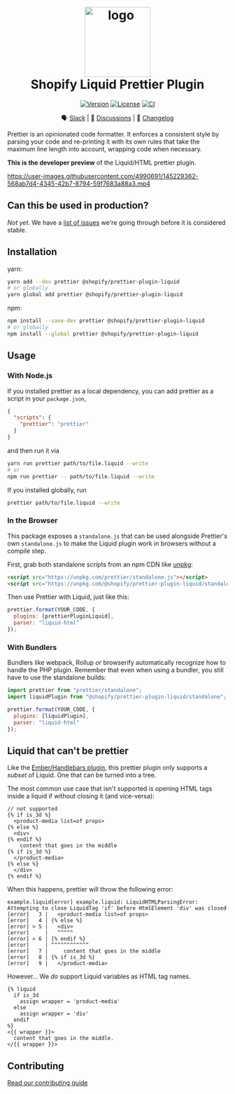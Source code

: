 <h1 align="center" style="position: relative;" >
  <br>
    <img src="https://github.com/Shopify/theme-check-vscode/blob/main/images/shopify_glyph.png?raw=true" alt="logo" width="150" height="160">
  <br>
  Shopify Liquid Prettier Plugin
  <br>
</h1>

<p align="center">
  <a href="https://www.npmjs.com/package/@shopify/prettier-plugin-liquid"><img src="https://img.shields.io/npm/v/@shopify/prettier-plugin-liquid.svg?sanitize=true" alt="Version"></a>
  <a href="https://github.com/Shopify/prettier-plugin-liquid/blob/main/LICENSE.md"><img src="https://img.shields.io/npm/l/@shopify/prettier-plugin-liquid.svg?sanitize=true" alt="License"></a>
  <a href="https://github.com/Shopify/prettier-plugin-liquid-prototype/actions/workflows/ci.yml"><img alt="CI" src="https://github.com/Shopify/prettier-plugin-liquid-prototype/actions/workflows/ci.yml/badge.svg"></a>
  <!--
    <a href="https://npmcharts.com/compare/@shopify/prettier-plugin-liquid?minimal=true"><img src="https://img.shields.io/npm/dm/@shopify/prettier-plugin-liquid.svg?sanitize=true" alt="Downloads"></a>
  -->
</p>

<div align="center">

  🗣 [Slack](https://join.slack.com/t/shopifypartners/shared_invite/zt-sdr2quab-mGkzkttZ2hnVm0~8noSyvw) | 💬 [Discussions](https://github.com/Shopify/prettier-plugin-liquid/discussions) | 📝 [Changelog](./CHANGELOG.md)

</div>

Prettier is an opinionated code formatter. It enforces a consistent style by parsing your code and re-printing it with its own rules that take the maximum line length into account, wrapping code when necessary.

**This is the developer preview** of the Liquid/HTML prettier plugin.

https://user-images.githubusercontent.com/4990691/145229362-568ab7d4-4345-42b7-8794-59f7683a88a3.mp4

## Can this be used in production?

_Not yet_. We have a [list of issues](todo.md) we're going through before it is considered stable.

## Installation

yarn:

```bash
yarn add --dev prettier @shopify/prettier-plugin-liquid
# or globally
yarn global add prettier @shopify/prettier-plugin-liquid
```

npm:

```bash
npm install --save-dev prettier @shopify/prettier-plugin-liquid
# or globally
npm install --global prettier @shopify/prettier-plugin-liquid
```

## Usage

### With Node.js

If you installed prettier as a local dependency, you can add prettier as a script in your `package.json`,

```json
{
  "scripts": {
    "prettier": "prettier"
  }
}
```

and then run it via

```bash
yarn run prettier path/to/file.liquid --write
# or
npm run prettier -- path/to/file.liquid --write
```

If you installed globally, run

```bash
prettier path/to/file.liquid --write
```

### In the Browser

This package exposes a `standalone.js` that can be used alongside Prettier's own `standalone.js` to make the Liquid plugin work in browsers without a compile step.

First, grab both standalone scripts from an npm CDN like [unpkg](https://unpkg.com/):

```html
<script src="https://unpkg.com/prettier/standalone.js"></script>
<script src="https://unpkg.com/@shopify/prettier-plugin-liquid/standalone.js"></script>
```

Then use Prettier with Liquid, just like this:

```js
prettier.format(YOUR_CODE, {
  plugins: [prettierPluginLiquid],
  parser: "liquid-html"
});
```

<!--
TODO: See this code in action [in this basic demo](https://jsbin.com/butoruw/edit?html,output).
-->

### With Bundlers

Bundlers like webpack, Rollup or browserify automatically recognize how to handle the PHP plugin. Remember that even when using a bundler, you still have to use the standalone builds:

```js
import prettier from "prettier/standalone";
import liquidPlugin from "@shopify/prettier-plugin-liquid/standalone";

prettier.format(YOUR_CODE, {
  plugins: [liquidPlugin],
  parser: "liquid-html"
});
```

## Liquid that can't be prettier

Like the [Ember/Handlebars plugin](https://prettier.io/blog/2021/05/09/2.3.0.html#:~:text=The%20feature%20is,under%20the%20hood.), this prettier plugin only supports a _subset_ of Liquid. One that can be turned into a tree.

The most common use case that isn't supported is opening HTML tags inside a liquid if without closing it (and vice-versa):

```liquid
// not supported
{% if is_3d %}
  <product-media list=of props>
{% else %}
  <div>
{% endif %}
    content that goes in the middle
{% if is_3d %}
  </product-media>
{% else %}
  </div>
{% endif %}
```

When this happens, prettier will throw the following error:

```
example.liquid[error] example.liquid: LiquidHTMLParsingError: Attempting to close LiquidTag 'if' before HtmlElement 'div' was closed
[error]   3 |   <product-media list=of props>
[error]   4 | {% else %}
[error] > 5 |   <div>
[error]     |   ^^^^^
[error] > 6 | {% endif %}
[error]     | ^^^^^^^^^^^^
[error]   7 |     content that goes in the middle
[error]   8 | {% if is_3d %}
[error]   9 |   </product-media>
```

However... We _do_ support Liquid variables as HTML tag names.

```liquid
{% liquid
  if is_3d
    assign wrapper = 'product-media'
  else
    assign wrapper = 'div'
  endif
%}
<{{ wrapper }}>
  content that goes in the middle.
</{{ wrapper }}>
```

## Contributing

[Read our contributing guide](CONTRIBUTING.md)
